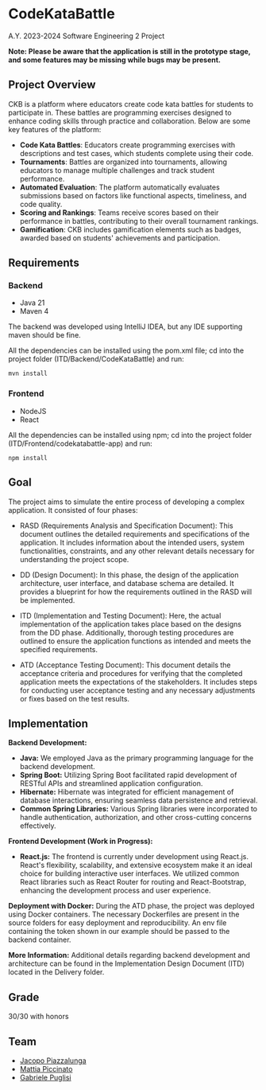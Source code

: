 # CodeKataBattle
A.Y. 2023-2024 Software Engineering 2 Project

**Note: Please be aware that the application is still in the prototype stage, and some features may be missing while bugs may be present.**

## Project Overview
CKB is a platform where educators create code kata battles for students to participate in. These battles are programming exercises designed to enhance coding skills through practice and collaboration. Below are some key features of the platform:

- **Code Kata Battles**: Educators create programming exercises with descriptions and test cases, which students complete using their code.
- **Tournaments**: Battles are organized into tournaments, allowing educators to manage multiple challenges and track student performance.
- **Automated Evaluation**: The platform automatically evaluates submissions based on factors like functional aspects, timeliness, and code quality.
- **Scoring and Rankings**: Teams receive scores based on their performance in battles, contributing to their overall tournament rankings.
- **Gamification**: CKB includes gamification elements such as badges, awarded based on students' achievements and participation.

## Requirements

### Backend

* Java 21
* Maven 4

The backend was developed using IntelliJ IDEA, but any IDE supporting maven should be fine.

All the dependencies can be installed using the pom.xml file; cd into the project folder (ITD/Backend/CodeKataBattle) and run:

```
mvn install
```

### Frontend

* NodeJS
* React

All the dependencies can be installed using npm; cd into the project folder (ITD/Frontend/codekatabattle-app) and run:

```
npm install
```
  

## Goal

The project aims to simulate the entire process of developing a complex application. It consisted of four phases:

* RASD (Requirements Analysis and Specification Document): This document outlines the detailed requirements and specifications of the application. It includes information about the intended users, system functionalities, constraints, and any other relevant details necessary for understanding the project scope.

* DD (Design Document): In this phase, the design of the application architecture, user interface, and database schema are detailed. It provides a blueprint for how the requirements outlined in the RASD will be implemented.

* ITD (Implementation and Testing Document): Here, the actual implementation of the application takes place based on the designs from the DD phase. Additionally, thorough testing procedures are outlined to ensure the application functions as intended and meets the specified requirements.

* ATD (Acceptance Testing Document): This document details the acceptance criteria and procedures for verifying that the completed application meets the expectations of the stakeholders. It includes steps for conducting user acceptance testing and any necessary adjustments or fixes based on the test results.

## Implementation 

**Backend Development:**
- **Java:** We employed Java as the primary programming language for the backend development.
- **Spring Boot:** Utilizing Spring Boot facilitated rapid development of RESTful APIs and streamlined application configuration.
- **Hibernate:** Hibernate was integrated for efficient management of database interactions, ensuring seamless data persistence and retrieval.
- **Common Spring Libraries:** Various Spring libraries were incorporated to handle authentication, authorization, and other cross-cutting concerns effectively.

**Frontend Development (Work in Progress):**
- **React.js:** The frontend is currently under development using React.js. React's flexibility, scalability, and extensive ecosystem make it an ideal choice for building interactive user interfaces. We utilized common React libraries such as React Router for routing and React-Bootstrap, enhancing the development process and user experience.

**Deployment with Docker:**
During the ATD phase, the project was deployed using Docker containers. The necessary Dockerfiles are present in the source folders for easy deployment and reproducibility. An env file containing the token shown in our example should be passed to the backend container.

**More Information:** Additional details regarding backend development and architecture can be found in the Implementation Design Document (ITD) located in the Delivery folder.


## Grade 
30/30 with honors

## Team
* [Jacopo Piazzalunga](https://github.com/Jacopopiazza)
* [Mattia Piccinato](https://github.com/peetceenatoo)
* [Gabriele Puglisi](https://github.com/GabP404)
